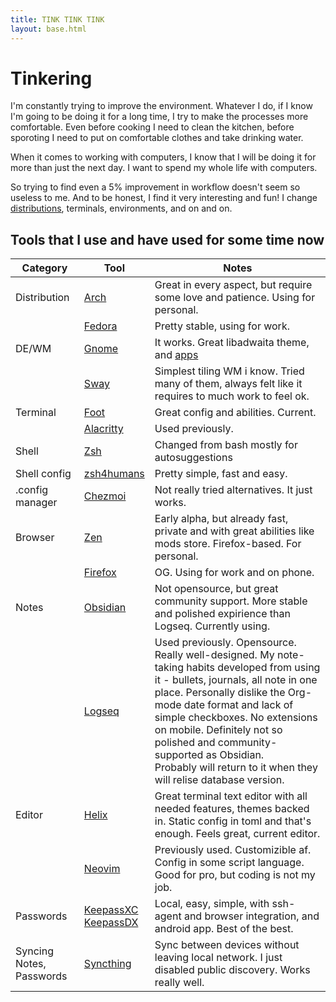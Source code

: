 ```yaml
---
title: TINK TINK TINK
layout: base.html
---
```


# Tinkering

I'm constantly trying to improve the environment. 
Whatever I do, if I know I'm going to be doing it for a long time, I try to make the processes more comfortable. Even before cooking I need to clean the kitchen, before sporoting I need to put on comfortable clothes and take drinking water. 

When it comes to working with computers, I know that I will be doing it for more than just the next day. I want to spend my whole life with computers. 

So trying to find even a 5% improvement in workflow doesn't seem so useless to me. 
And to be honest, I find it very interesting and fun!
I change [distributions](https://eylenburg.github.io/os_comparison.htm), terminals, environments, and on and on. 

## Tools that I use and have used for some time now


| Category                 | Tool                                                                           | Notes                                                                                                                                                                                                                                                                                                                                                                                         |
| ------------------------ | ------------------------------------------------------------------------------ | --------------------------------------------------------------------------------------------------------------------------------------------------------------------------------------------------------------------------------------------------------------------------------------------------------------------------------------------------------------------------------------------- |
| Distribution             | [Arch](https://archlinux.org/)                                                 | Great in every aspect, but require some love and patience. Using for personal.                                                                                                                                                                                                                                                                                                                |
|                          | [Fedora](https://fedoraproject.org/workstation/)                               | Pretty stable, using for work.                                                                                                                                                                                                                                                                                                                                                                |
| DE/WM                    | [Gnome](https://www.gnome.org/)                                                | It works. Great libadwaita theme, and [apps](https://circle.gnome.org/)                                                                                                                                                                                                                                                                                                                       |
|                          | [Sway](https://swaywm.org/)                                                    | Simplest tiling WM i know. Tried many of them, always felt like it requires to much work to feel ok.                                                                                                                                                                                                                                                                                          |
| Terminal                 | [Foot](https://codeberg.org/dnkl/foot)                                         | Great config and abilities. Current.                                                                                                                                                                                                                                                                                                                                                          |
|                          | [Alacritty](https://alacritty.org)                                             | Used previously.                                                                                                                                                                                                                                                                                                                                                                              |
| Shell                    | [Zsh](https://www.zsh.org/)                                                    | Changed from bash mostly for autosuggestions                                                                                                                                                                                                                                                                                                                                                  |
| Shell config             | [zsh4humans](https://github.com/romkatv/zsh4humans)                            | Pretty simple, fast and easy.                                                                                                                                                                                                                                                                                                                                                                 |
| .config manager          | [Chezmoi](https://www.chezmoi.io/)                                             | Not really tried alternatives. It just works.                                                                                                                                                                                                                                                                                                                                                 |
| Browser                  | [Zen](https://zen-browser.app/)                                                | Early alpha, but already fast, private and with great abilities like mods store. Firefox-based. For personal.                                                                                                                                                                                                                                                                                 |
|                          | [Firefox](https://www.mozilla.org/en-US/firefox/)                              | OG. Using for work and on phone.                                                                                                                                                                                                                                                                                                                                                              |
| Notes                    | [Obsidian](https://obsidian.md/)                                               | Not opensource, but great community support. More stable and polished expirience than Logseq. Currently using.                                                                                                                                                                                                                                                                                |
|                          | [Logseq](https://logseq.com/)                                                  | Used previously.  Opensource. Really well-designed. My note-taking habits developed from using it - bullets, journals, all note in one place. Personally dislike the Org-mode date format and lack of simple checkboxes. No extensions on mobile.  Definitely not so polished and community-supported as Obsidian. <br>Probably will return to it when they will relise database version. |
| Editor                   | [Helix](https://helix-editor.com/)                                             | Great terminal text editor with all needed features, themes backed in. Static config in toml and that's enough. Feels great, current editor.                                                                                                                                                                                                                                                  |
|                          | [Neovim](https://neovim.io/)                                                   | Previously used. Customizible af. Config in some script language. Good for pro, but coding is not my job.                                                                                                                                                                                                                                                                                     |
| Passwords                | [KeepassXC](https://keepassxc.org/)<br>[KeepassDX](https://www.keepassdx.com/) | Local, easy, simple, with ssh-agent and browser integration, and android app. Best of the best.                                                                                                                                                                                                                                                                                               |
| Syncing Notes, Passwords | [Syncthing](https://syncthing.net/)                                            | Sync between devices without leaving local network. I just disabled public discovery. Works really well.                                                                                                                                                                                                                                                                                      |
